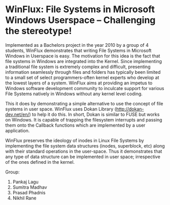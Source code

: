 WinFlux: File Systems in Microsoft Windows Userspace – Challenging the stereotype!
==================================================================================

Implemented as a Bachelors project in the year 2010 by a group of 4 students, WinFlux demonstrates that writing File Systems in Microsoft Windows in Userspace is easy. The motivation for this idea is the fact that file systems in Windows are integrated into the Kernel. Since implementing a traditional file system is extremely complex and difficult, presenting information seamlessly through files and folders has typically been limited to a small set of select programmers-often kernel experts who develop at the lowest layers of a system. WinFlux aims at providing an impetus to Windows software development community to inculcate support for various File Systems natively in Windows without any kernel level coding.

This it does by demonstrating a simple alternative to use the concept of file systems in user space. WinFlux uses Dokan Library (http://dokan-dev.net/en/) to help it do this. In short, Dokan is similar to FUSE but works on Windows. It is capable of trapping the filesystem interrupts and passing them onto the Callback functions which are implemented by a user application.

WinFlux preserves the ideology of inodes in Linux File Systems by implementing the file system data structures (inodes, superblock, etc) along with their standard operations in the user-space. Thus it demonstrates that any type of data structure can be implemented in user space; irrespective of the ones defined in the kernel.

Group:
1. Pankaj Lagu
2. Sumitra Madhav
3. Prasad Phadnis
4. Nikhil Rane
